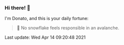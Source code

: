### Hi there! 👋 

I'm Donato, and this is your daily fortune:

> 🥠 No snowflake feels responsible in an avalanche.

Last update: Wed Apr 14 09:20:48 2021